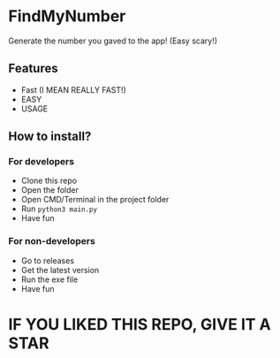 # FindMyNumber
Generate the number you gaved to the app! (Easy scary!)
## Features
- Fast (I MEAN REALLY FAST!)
- EASY
- USAGE

## How to install?
### For developers
- Clone this repo
- Open the folder
- Open CMD/Terminal in the project folder
- Run `python3 main.py`
- Have fun
### For non-developers
- Go to releases
- Get the latest version
- Run the exe file
- Have fun
# IF YOU LIKED THIS REPO, GIVE IT A STAR